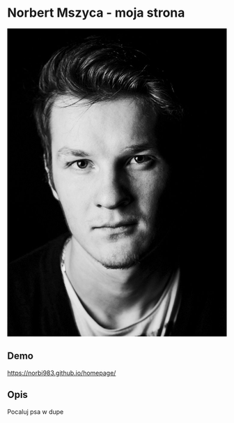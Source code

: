 # Norbert Mszyca - moja strona

![Norbert](images/Norbert.jpg)

## Demo

https://norbi983.github.io/homepage/

## Opis

Pocaluj psa w dupe
